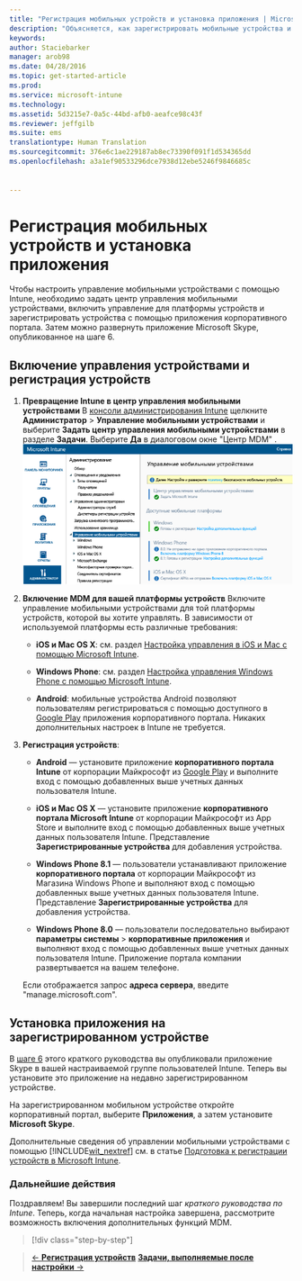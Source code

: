 ```yaml
---
title: "Регистрация мобильных устройств и установка приложения | Microsoft Intune"
description: "Объясняется, как зарегистрировать мобильные устройства и установить приложение на устройство, зарегистрированное в Intune."
keywords: 
author: Staciebarker
manager: arob98
ms.date: 04/28/2016
ms.topic: get-started-article
ms.prod: 
ms.service: microsoft-intune
ms.technology: 
ms.assetid: 5d3215e7-0a5c-44bd-afb0-aeafce98c43f
ms.reviewer: jeffgilb
ms.suite: ems
translationtype: Human Translation
ms.sourcegitcommit: 376e6c1ae229187ab8ec73390f091f1d534365dd
ms.openlocfilehash: a3a1ef90533296dce7938d12ebe5246f9846685c


---
```


# Регистрация мобильных устройств и установка приложения
Чтобы настроить управление мобильными устройствами с помощью Intune, необходимо задать центр управления мобильными устройствами, включить управление для платформы устройств и зарегистрировать устройства с помощью приложения корпоративного портала. Затем можно развернуть приложение Microsoft Skype, опубликованное на шаге 6.

## Включение управления устройствами и регистрация устройств

1.  **Превращение Intune в центр управления мобильными устройствами** В [консоли администрирования Intune](https://manage.microsoft.com/) щелкните **Администратор** > **Управление мобильными устройствами** и выберите **Задать центр управления мобильными устройствами** в разделе **Задачи**.  Выберите **Да** в диалоговом окне "Центр MDM" .
    ![Консоль администрирования. Настройка MDM в Intune](./media/mdmAuthority.png)

2.  **Включение MDM для вашей платформы устройств** Включите управление мобильными устройствами для той платформы устройств, которой вы хотите управлять. В зависимости от используемой платформы есть различные требования:

    -   **iOS и Mac OS X**: см. раздел [Настройка управления в iOS и Mac с помощью Microsoft Intune](/intune/deploy-use/set-up-ios-and-mac-management-with-microsoft-intune).

    -   **Windows Phone**: см. раздел [Настройка управления Windows Phone с помощью Microsoft Intune](/intune/deploy-use/set-up-windows-phone-management-with-microsoft-intune).

    -   **Android**: мобильные устройства Android позволяют пользователям регистрироваться с помощью доступного в [Google Play](https://play.google.com/store/apps/details?id=com.skype.raider) приложения корпоративного портала. Никаких дополнительных настроек в Intune не требуется.

3.  **Регистрация устройств**:

    -   **Android** — установите приложение **корпоративного портала Intune** от корпорации Майкрософт из [Google Play](http://go.microsoft.com/fwlink/p/?LinkId=386612) и выполните вход с помощью добавленных выше учетных данных пользователя Intune.

    -   **iOS и Mac OS X** — установите приложение **корпоративного портала Microsoft Intune** от корпорации Майкрософт из App Store и выполните вход с помощью добавленных выше учетных данных пользователя Intune. Представление **Зарегистрированные устройства** для добавления устройства.

    -   **Windows Phone 8.1** — пользователи устанавливают приложение **корпоративного портала** от корпорации Майкрософт из Магазина Windows Phone и выполняют вход с помощью добавленных выше учетных данных пользователя Intune.  Представление **Зарегистрированные устройства** для добавления устройства.

    -   **Windows Phone 8.0** — пользователи последовательно выбирают **параметры системы** &gt; **корпоративные приложения** и выполняют вход с помощью добавленных выше учетных данных пользователя Intune. Приложение портала компании развертывается на вашем телефоне.

    Если отображается запрос **адреса сервера**, введите "manage.microsoft.com".

## Установка приложения на зарегистрированном устройстве
В [шаге 6](start-with-a-paid-subscription-to-microsoft-intune-step-6.md) этого краткого руководства вы опубликовали приложение Skype в вашей настраиваемой группе пользователей Intune. Теперь вы установите это приложение на недавно зарегистрированном устройстве.

На зарегистрированном мобильном устройстве откройте корпоративный портал, выберите **Приложения**, а затем установите **Microsoft Skype**.

Дополнительные сведения об управлении мобильными устройствами с помощью [!INCLUDE[wit_nextref](../includes/wit_nextref_md.md)] см. в статье [Подготовка к регистрации устройств в Microsoft Intune](/intune/deploy-use/get-ready-to-enroll-devices-in-microsoft-intune).


### Дальнейшие действия
Поздравляем! Вы завершили последний шаг *краткого руководства по Intune*. Теперь, когда начальная настройка завершена, рассмотрите возможность включения дополнительных функций MDM.

>[!div class="step-by-step"]

>[&larr; **Регистрация устройств**](.\start-with-a-paid-subscription-to-microsoft-intune-step-8.md)     [**Задачи, выполняемые после настройки** &rarr;](.\post-configuration-tasks.md)  



<!--HONumber=Jul16_HO3-->


